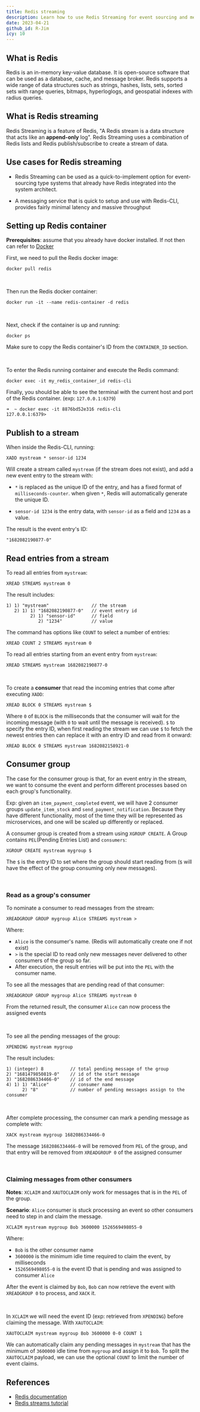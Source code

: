```yaml
---
title: Redis streaming
description: Learn how to use Redis Streaming for event sourcing and messaging with Docker setup, stream publishing, reading, consumer groups, and message claiming in Redis key-value database.
date: 2023-04-21
github_id: R-Jim
icy: 10
---
```


## What is Redis

Redis is an in-memory key-value database. It is open-source software that can be used as a database, cache, and message broker. Redis supports a wide range of data structures such as strings, hashes, lists, sets, sorted sets with range queries, bitmaps, hyperloglogs, and geospatial indexes with radius queries.

## What is Redis streaming

Redis Streaming is a feature of Redis, "A Redis stream is a data structure that acts like an **append-only** log". Redis Streaming uses a combination of Redis lists and Redis publish/subscribe to create a stream of data.

## Use cases for Redis streaming

- Redis Streaming can be used as a quick-to-implement option for event-sourcing type systems that already have Redis integrated into the system architect.

- A messaging service that is quick to setup and use with Redis-CLI, provides fairly minimal latency and massive throughput

## Setting up Redis container

**Prerequisites**: assume that you already have docker installed. If not then can refer to [Docker](https://www.docker.com/get-started/)

First, we need to pull the Redis docker image:

```
docker pull redis
```

<br/>

Then run the Redis docker container:

```
docker run -it --name redis-container -d redis
```

<br/>

Next, check if the container is up and running:

```
docker ps
```

Make sure to copy the Redis container's ID from the `CONTAINER_ID` section.

<br/>

To enter the Redis running container and execute the Redis command:

```
docker exec -it my_redis_container_id redis-cli
```

Finally, you should be able to see the terminal with the current host and port of the Redis container. (exp: `127.0.0.1:6379`)

```
➜  ~ docker exec -it 8876bd52e316 redis-cli
127.0.0.1:6379>
```

## Publish to a stream

When inside the Redis-CLI, running:

```
XADD mystream * sensor-id 1234
```

Will create a stream called `mystream` (if the stream does not exist), and add a new event entry to the stream with:

- `*` is replaced as the unique ID of the entry, and has a fixed format of `milliseconds-counter`. when given `*`, Redis will automatically generate the unique ID.

- `sensor-id 1234` is the entry data, with `sensor-id` as a field and `1234` as a value.

The result is the event entry's ID:

```
"1682082190877-0"
```

## Read entries from a stream

To read all entries from `mystream`:

```
XREAD STREAMS mystream 0
```

The result includes:

```
1) 1) "mystream"                // the stream
   2) 1) 1) "1682082190877-0"   // event entry id
         2) 1) "sensor-id"      // field
            2) "1234"           // value
```

The command has options like `COUNT` to select a number of entries:

```
XREAD COUNT 2 STREAMS mystream 0
```

To read all entries starting from an event entry from `mystream`:

```
XREAD STREAMS mystream 1682082190877-0
```

<br/>

To create a **consumer** that read the incoming entries that come after executing `XADD`:

```
XREAD BLOCK 0 STREAMS mystream $
```

Where `0` of `BLOCK` is the milliseconds that the consumer will wait for the incoming message (with `0` to wait until the message is received). `$` to specify the entry ID, when first reading the stream we can use `$` to fetch the newest entries then can replace it with an entry ID and read from it onward:

```
XREAD BLOCK 0 STREAMS mystream 1682082158921-0
```

## Consumer group

The case for the consumer group is that, for an event entry in the stream, we want to consume the event and perform different processes based on each group's functionality.

Exp: given an `item_payment_completed` event, we will have 2 consumer groups `update_item_stock` and `send_payment_notification`. Because they have different functionality, most of the time they will be represented as microservices, and one will be scaled up differently or replaced.

A consumer group is created from a stream using `XGROUP CREATE`. A Group contains `PEL`(Pending Entries List) and `consumers`:

```
XGROUP CREATE mystream mygroup $
```

The `$` is the entry ID to set where the group should start reading from (`$` will have the effect of the group consuming only new messages).

<br/>

### Read as a group's consumer

To nominate a consumer to read messages from the stream:

```
XREADGROUP GROUP mygroup Alice STREAMS mystream >
```

Where:

- `Alice` is the consumer's name. (Redis will automatically create one if not exist)
- `>` is the special ID to read only new messages never delivered to other consumers of the group so far.
- After execution, the result entries will be put into the `PEL` with the consumer name.

To see all the messages that are pending read of that consumer:

```
XREADGROUP GROUP mygroup Alice STREAMS mystream 0
```

From the returned result, the consumer `Alice` can now process the assigned events

<br/>

To see all the pending messages of the group:

```
XPENDING mystream mygroup
```

The result includes:

```
1) (integer) 8          // total pending message of the group
2) "1681479850819-0"    // id of the start message
3) "1682086334466-0"    // id of the end message
4) 1) 1) "Alice"        // consumer name
      2) "8"            // number of pending messages assign to the consumer
```

<br/>

After complete processing, the consumer can mark a pending message as complete with:

```
XACK mystream mygroup 1682086334466-0
```

The message `1682086334466-0` will be removed from `PEL` of the group, and that entry will be removed from `XREADGROUP 0` of the assigned consumer

<br/>

### Claiming messages from other consumers

**Notes**: `XCLAIM` and `XAUTOCLAIM` only work for messages that is in the `PEL` of the group.

**Scenario**: `Alice` consumer is stuck processing an event so other consumers need to step in and claim the message.

```
XCLAIM mystream mygroup Bob 3600000 1526569498055-0
```

Where:

- `Bob` is the other consumer name
- `3600000` is the minimum idle time required to claim the event, by milliseconds
- `1526569498055-0` is the event ID that is pending and was assigned to consumer `Alice`

After the event is claimed by `Bob`, `Bob` can now retrieve the event with `XREADGROUP 0` to process, and `XACK` it.

<br/>

In `XCLAIM` we will need the event ID (exp: retrieved from `XPENDING`) before claiming the message. With `XAUTOCLAIM`:

```
XAUTOCLAIM mystream mygroup Bob 3600000 0-0 COUNT 1
```

We can automatically claim any pending messages in `mystream` that has the minimum of `3600000` idle time from `mygroup` and assign it to `Bob`. To split the `XAUTOCLAIM` payload, we can use the optional `COUNT` to limit the number of event claims.

## References

- [Redis documentation](https://redis.io/docs/)
- [Redis streams tutorial](https://redis.io/docs/data-types/streams-tutorial/)
